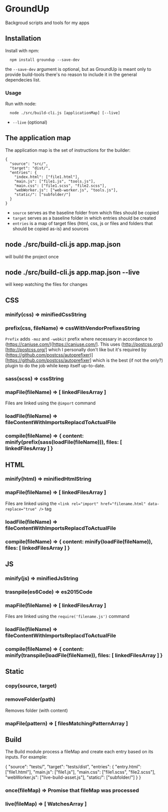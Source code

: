 # GroundUp
Backgroud scripts and tools for my apps

## Installation
Install with npm:
```
  npm install groundup --save-dev
```
the `--save-dev` argument is optional, but as GroundUp is meant only to provide build-tools there's no reason to
include it in the general dependecies list.

### Usage
Run with node:
```
  node ./src/build-cli.js [applicationMap] [--live]
```

- `--live` (optional)
## The application map
The application map is the set of instructions for the builder:
```
{
  "source": "src/",
  "target": "dist/",
  "entries": {
    "index.html": ["file1.html"],
    "main.js": ["file1.js", "tools.js"],
    "main.css": ["file1.scss", "file2.scss"],
    "webWorker.js": ["web-worker.js", "tools.js"],
    "static/": ["subfolder/"]
  }
}
```
- `source` serves as the baseline folder from which files should be copied
- `target` serves as a baseline folder in which entries should be created
- `entries` is a map of target files (html, css, js or files and folders that should be copied as-is) and sources

## node ./src/build-cli.js app.map.json
will build the project once

## node ./src/build-cli.js app.map.json --live
will keep watching the files for changes
## CSS
### minify(css) => minifiedCssString
### prefix(css, fileName) => cssWithVendorPrefixesString
`Prefix` adds `-moz` and `-webkit` prefix where necessary in accordance to (https://caniuse.com/)[https://caniuse.com/].
This uses (http://postcss.org/)[http://postcss.org/] which I personally don't like but it's required by (https://github.com/postcss/autoprefixer)][https://github.com/postcss/autoprefixer]
which is the best (if not the only?) plugin to do the job while keep itself up-to-date.
### sass(scss) => cssString
### mapFile(fileName) => [ linkedFilesArray ]
Files are linked using the `@import` command

### loadFile(fileName) => fileContentWithImportsReplacdToActualFile
### compile(fileName) => { content: minify(prefix(sass(loadFile(fileName))), files: [ linkedFilesArray ] }

## HTML

### minify(html) => minifiedHtmlString
### mapFile(fileName) => [ linkedFilesArray ]
Files are linked using the `<link rel="import" href="filename.html" data-replace="true" />` tag

### loadFile(fileName) => fileContentWithImportsReplacdToActualFile

### compile(fileName) => { content: minify(loadFile(fileName)), files: [ linkedFilesArray ] }

## JS
### minify(js) => minifiedJsString
### trasnpile(es6Code) => es2015Code
### mapFile(fileName) => [ linkedFilesArray ]
Files are linked using the `require('filename.js')` command

### loadFile(fileName) => fileContentWithImportsReplacdToActualFile
### compile(fileName) => { content: minify(transpile(loadFile(fileName)), files: [ linkedFilesArray ] }

## Static
### copy(source, target)
### removeFolder(path)
Removes folder (with content)

### mapFile(pattern) => [ filesMatchingPatternArray ]

## Build
The Build module process a fileMap and create each entry based on its inputs.
For example:

{
  "source": "tests/",
  "target": "tests/dist",
  "entries": {
    "entry.html": ["file1.html"],
    "main.js": ["file1.js"],
    "main.css": ["file1.scss", "file2.scss"],
    "webWorker.js": ["live-build-asset.js"],
    "static/": ["subfolder/"]
  }
}



### once(fileMap) => Promise that fileMap was processed
### live(fileMap) => [ WatchesArray ]

